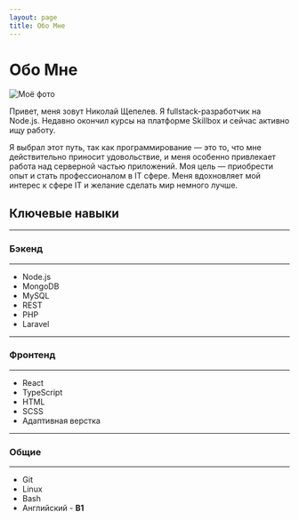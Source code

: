 ```yaml
---
layout: page
title: Обо Мне
---
```


# Обо Мне

<img class="about-personal-photo" src="{{ site.baseurl }}/assets/images/personal-photo.jpg" alt="Моё фото">

Привет, меня зовут Николай Щепелев. Я fullstack-разработчик на Node.js.
Недавно окончил курсы на платформе Skillbox и сейчас активно ищу работу.

Я выбрал этот путь, так как программирование — это то, что мне
действительно приносит удовольствие, и меня особенно привлекает работа над
серверной частью приложений. Моя цель — приобрести опыт и стать профессионалом в
IT сфере. Меня вдохновляет мой интерес к сфере IT и желание сделать мир немного лучше.

## Ключевые навыки

---

### Бэкенд

---

* Node.js
* MongoDB
* MySQL
* REST
* PHP
* Laravel

---

### Фронтенд

---

* React
* TypeScript
* HTML
* SCSS
* Адаптивная верстка

---

### Общие

---

* Git
* Linux
* Bash
* Английский - **B1**
